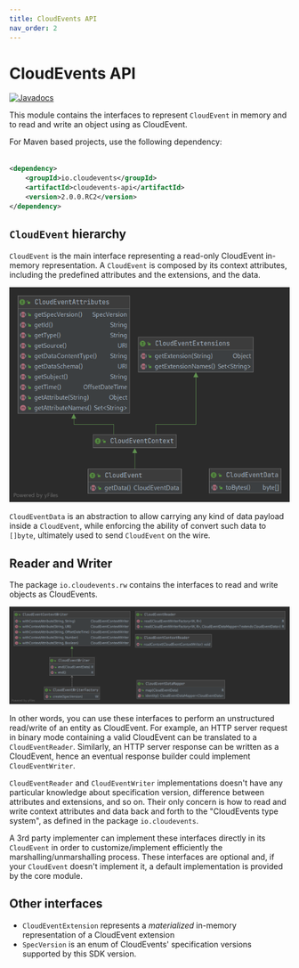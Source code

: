 ```yaml
---
title: CloudEvents API
nav_order: 2
---
```


# CloudEvents API

[![Javadocs](http://www.javadoc.io/badge/io.cloudevents/cloudevents-api.svg?color=green)](http://www.javadoc.io/doc/io.cloudevents/cloudevents-api)

This module contains the interfaces to represent `CloudEvent` in memory and to
read and write an object using as CloudEvent.

For Maven based projects, use the following dependency:

```xml

<dependency>
    <groupId>io.cloudevents</groupId>
    <artifactId>cloudevents-api</artifactId>
    <version>2.0.0.RC2</version>
</dependency>
```

## `CloudEvent` hierarchy

`CloudEvent` is the main interface representing a read-only CloudEvent in-memory
representation. A `CloudEvent` is composed by its context attributes, including
the predefined attributes and the extensions, and the data.

![](api.png)

`CloudEventData` is an abstraction to allow carrying any kind of data payload
inside a `CloudEvent`, while enforcing the ability of convert such data to
`[]byte`, ultimately used to send `CloudEvent` on the wire.

## Reader and Writer

The package `io.cloudevents.rw` contains the interfaces to read and write
objects as CloudEvents.

![](rw.png)

In other words, you can use these interfaces to perform an unstructured
read/write of an entity as CloudEvent. For example, an HTTP server request in
binary mode containing a valid CloudEvent can be translated to a
`CloudEventReader`. Similarly, an HTTP server response can be written as a
CloudEvent, hence an eventual response builder could implement
`CloudEventWriter`.

`CloudEventReader` and `CloudEventWriter` implementations doesn't have any
particular knowledge about specification version, difference between attributes
and extensions, and so on. Their only concern is how to read and write context
attributes and data back and forth to the "CloudEvents type system", as defined
in the package `io.cloudevents`.

A 3rd party implementer can implement these interfaces directly in its
`CloudEvent` in order to customize/implement efficiently the
marshalling/unmarshalling process. These interfaces are optional and, if your
`CloudEvent` doesn't implement it, a default implementation is provided by the
core module.

## Other interfaces

- `CloudEventExtension` represents a _materialized_ in-memory representation of a CloudEvent extension
- `SpecVersion` is an enum of CloudEvents' specification versions supported by this SDK version.
